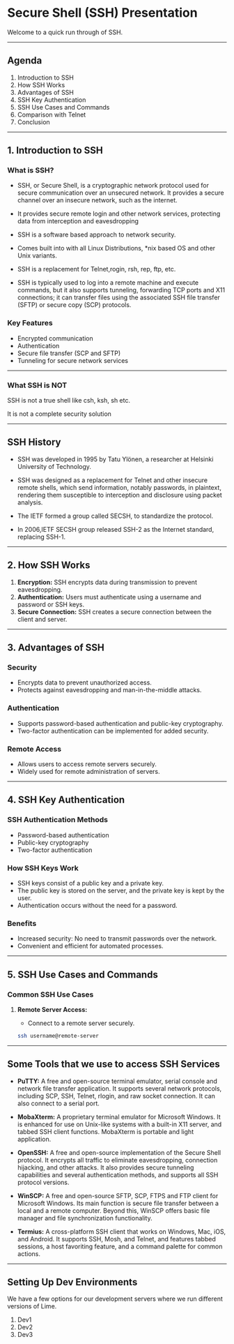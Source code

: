 Secure Shell (SSH) Presentation
==================================

Welcome to a quick run through of SSH.

---

## Agenda

1. Introduction to SSH
2. How SSH Works
3. Advantages of SSH
4. SSH Key Authentication
5. SSH Use Cases and Commands
6. Comparison with Telnet
7. Conclusion

---

## 1. Introduction to SSH

### What is SSH?

- SSH, or Secure Shell, is a cryptographic network protocol used for secure communication over an unsecured network. It provides a secure channel over an insecure network, such as the internet.

- It provides secure remote login and other network services, protecting data from interception and eavesdropping

- SSH is a software based approach to network security.

- Comes built into with all Linux Distributions, *nix based OS and other Unix variants.

- SSH is a replacement for Telnet,rogin, rsh, rep, ftp, etc.

- SSH is typically used to log into a remote machine and execute commands, but it also supports tunneling, forwarding TCP ports and X11 connections; it can transfer files using the associated SSH file transfer (SFTP) or secure copy (SCP) protocols.

### Key Features

- Encrypted communication
- Authentication
- Secure file transfer (SCP and SFTP)
- Tunneling for secure network services

---

### What SSH is NOT

SSH is not a true shell like csh, ksh, sh etc.

It is not a complete security solution


---

## SSH History

- SSH was developed in 1995 by Tatu Ylönen, a researcher at Helsinki University of Technology.

- SSH was designed as a replacement for Telnet and other insecure remote shells, which send information, notably passwords, in plaintext, rendering them susceptible to interception and disclosure using packet analysis.

- The IETF formed a group called SECSH, to standardize the protocol.

- In 2006,IETF SECSH group released SSH-2 as the Internet standard, replacing SSH-1.

---

## 2. How SSH Works

1. **Encryption:** SSH encrypts data during transmission to prevent eavesdropping.
2. **Authentication:** Users must authenticate using a username and password or SSH keys.
3. **Secure Connection:** SSH creates a secure connection between the client and server.

---

## 3. Advantages of SSH

### Security

- Encrypts data to prevent unauthorized access.
- Protects against eavesdropping and man-in-the-middle attacks.

### Authentication

- Supports password-based authentication and public-key cryptography.
- Two-factor authentication can be implemented for added security.

### Remote Access

- Allows users to access remote servers securely.
- Widely used for remote administration of servers.

---

## 4. SSH Key Authentication

### SSH Authentication Methods

- Password-based authentication
- Public-key cryptography
- Two-factor authentication

### How SSH Keys Work

- SSH keys consist of a public key and a private key.
- The public key is stored on the server, and the private key is kept by the user.
- Authentication occurs without the need for a password.

### Benefits

- Increased security: No need to transmit passwords over the network.
- Convenient and efficient for automated processes.

---

## 5. SSH Use Cases and Commands

### Common SSH Use Cases

1. **Remote Server Access:**
   - Connect to a remote server securely.

   ```bash
   ssh username@remote-server

---

## Some Tools that we use to access SSH Services

- **PuTTY:** A free and open-source terminal emulator, serial console and network file transfer application. It supports several network protocols, including SCP, SSH, Telnet, rlogin, and raw socket connection. It can also connect to a serial port.

- **MobaXterm:** A proprietary terminal emulator for Microsoft Windows. It is enhanced for use on Unix-like systems with a built-in X11 server, and tabbed SSH client functions. MobaXterm is portable and light application.

- **OpenSSH:** A free and open-source implementation of the Secure Shell protocol. It encrypts all traffic to eliminate eavesdropping, connection hijacking, and other attacks. It also provides secure tunneling capabilities and several authentication methods, and supports all SSH protocol versions.

- **WinSCP:** A free and open-source SFTP, SCP, FTPS and FTP client for Microsoft Windows. Its main function is secure file transfer between a local and a remote computer. Beyond this, WinSCP offers basic file manager and file synchronization functionality.

- **Termius:** A cross-platform SSH client that works on Windows, Mac, iOS, and Android. It supports SSH, Mosh, and Telnet, and features tabbed sessions, a host favoriting feature, and a command palette for common actions.

---

## Setting Up Dev Environments

We have a few options for our development servers where we run different versions of Lime.

1. Dev1
2. Dev2
3. Dev3